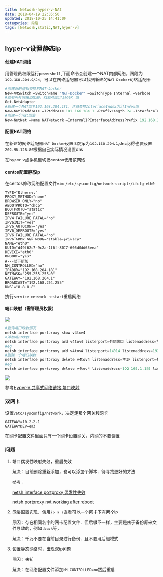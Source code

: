 ```yaml
---
title: Network-hyper-v-NAt
date: 2018-04-19 22:05:50
updated: 2018-10-25 14:41:00
categories: 网络
tags: [Network,static,NAT,hyper-v]
---
```


## hyper-v设置静态ip

#### 创建NAT网络

用管理员权限运行`powershell`,下面命令会创建一个NAT内部网络，网段为`192.168.204.0/24`，可以在网络适配器可以找到新建的`NAT-Docker`网络适配器

```powershell
#创建新的虚拟交换机NAT-Docker
New-VMSwitch –SwitchName "NAT-Docker" –SwitchType Internal –Verbose
#查看所有网路适配器，找到对应ifIndex 值
Get-NetAdapter
#新建一个NAT网关192.168.204.181，注意替换InterfaceIndex为ifIndex值
New-NetIPAddress –IPAddress 192.168.204.1 -PrefixLength 24 -InterfaceIndex 37 –Verbose
#创建一个nat网络
New-NetNat –Name NATNetwork –InternalIPInterfaceAddressPrefix 192.168.204.0/24 –Verbose
```

#### 配置NAT网络

在新建的网络适配器`NAT-Docker`设置固定ip为`192.168.204.1`,dns记得也要设置`202.96.128.86`根据自己实际情况设置dns

在hyper-v虚拟机里切换centos使用该网络

#### centos配置静态ip

在centos修改网络配置文件`vim /etc/sysconfig/network-scripts/ifcfg-eth0 `

```properties
TYPE="Ethernet"
PROXY_METHOD="none"
BROWSER_ONLY="no"
#BOOTPROTO="dhcp"
BOOTPROTO="static"
DEFROUTE="yes"
IPV4_FAILURE_FATAL="no"
IPV6INIT="yes"
IPV6_AUTOCONF="yes"
IPV6_DEFROUTE="yes"
IPV6_FAILURE_FATAL="no"
IPV6_ADDR_GEN_MODE="stable-privacy"
NAME="eth0"
UUID="d49f62d7-9c2a-4f6f-8077-605d0dd65eea"
DEVICE="eth0"
ONBOOT="yes"
#---以下新加
NM_CONTROLLED="no"
IPADDR="192.168.204.181"
NETMASK="255.255.255.0"
GATEWAY="192.168.204.1"
BROADCAST="192.168.204.255"
DNS1="8.8.8.8"
```

执行`service network restart`重启网络



#### 端口映射（需管理员权限）

![](http://ohdtoul5i.bkt.clouddn.com/1531476067353.png)

```powershell
#查询端口映射情况
netsh interface portproxy show v4tov4
#添加端口映射
netsh interface portproxy add v4tov4 listenport=外网端口 listenaddress=主IP connectaddress=私网IP connectport=私网IP端口
#eg
netsh interface portproxy add v4tov4 listenport=14014 listenaddress=192.168.1.158 connectaddress=192.168.204.182 connectport=14014
#删除一个端口映射
netsh interface portproxy delete v4tov4 listenaddress=主IP listenport=外网端口
#eg
netsh interface portproxy delete v4tov4 listenaddress=192.168.1.158 listenport=14014
```

![](http://ohdtoul5i.bkt.clouddn.com/1531475386029.png)

参考[Hyper-V 共享式网络链接 端口映射](https://my.oschina.net/alongite/blog/1537054)

### 双网卡

设置`/etc/sysconfig/network`，决定走那个网关和网卡

```properties
GATEWAY=10.2.2.1
GATEWAYDEV=em3
```

在网卡配置文件里面只有一个网卡设置网关，内网的不要设置





### 问题

1. 端口偶发性映射失效，重启失效

   解决：目前删除重新添加，也可以添加个脚本，待寻找更好的方法

   参考：

   [netsh interface portproxy 偶发性失效](https://bbs.csdn.net/topics/391076935)

   [netsh portproxy not working after reboot](https://social.technet.microsoft.com/Forums/en-US/24494291-21a0-492e-b596-97bd5ac042d1/netsh-portproxy-not-working-after-reboot?forum=w7itpronetworking)

2. 网络配置实现，使用`ip a s`查看可以一个网卡下有两个ip

   原因：存在相同名字的网卡配置文件，但后缀不一样，主要是由于备份原来文件导致的，例如`.back`等，

   解决：千万不要在当前目录进行备份，且不要用后缀模式

3. 设置静态网络时，出现双ip问题

   原因：未知

   解决：在网络配置文件添加`NM_CONTROLLED=no`然后重启


